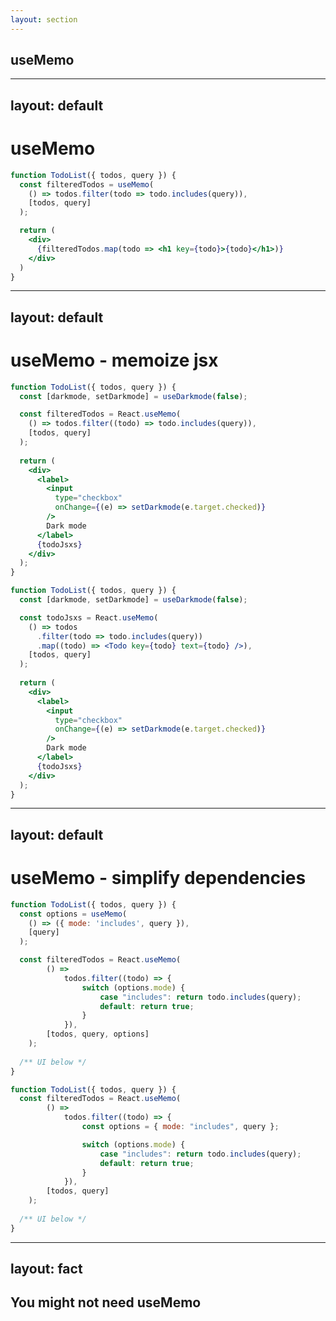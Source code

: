 ```yaml
---
layout: section
---
```


## useMemo


---
layout: default
---

# useMemo

```jsx
function TodoList({ todos, query }) {
  const filteredTodos = useMemo(
    () => todos.filter(todo => todo.includes(query)),
    [todos, query]
  );

  return (
    <div>
      {filteredTodos.map(todo => <h1 key={todo}>{todo}</h1>)}
    </div>
  )
}
```


---
layout: default
---

# useMemo - memoize jsx

<div grid="~ cols-2 gap-4">
<div>

```jsx
function TodoList({ todos, query }) {
  const [darkmode, setDarkmode] = useDarkmode(false);

  const filteredTodos = React.useMemo(
    () => todos.filter((todo) => todo.includes(query)),
    [todos, query]
  );
  
  return (
    <div>
      <label>
        <input
          type="checkbox"
          onChange={(e) => setDarkmode(e.target.checked)}
        />
        Dark mode
      </label>
      {todoJsxs}
    </div>
  );
}
```
</div>
<div>

```jsx
function TodoList({ todos, query }) {
  const [darkmode, setDarkmode] = useDarkmode(false);

  const todoJsxs = React.useMemo(
    () => todos
      .filter(todo => todo.includes(query))
      .map((todo) => <Todo key={todo} text={todo} />),
    [todos, query]
  );
  
  return (
    <div>
      <label>
        <input
          type="checkbox"
          onChange={(e) => setDarkmode(e.target.checked)}
        />
        Dark mode
      </label>
      {todoJsxs}
    </div>
  );
}
```

</div>
</div>


---
layout: default
---

# useMemo - simplify dependencies

<div grid="~ cols-2 gap-4">
<div>

```jsx
function TodoList({ todos, query }) {
  const options = useMemo(
    () => ({ mode: 'includes', query }),
    [query]
  );

  const filteredTodos = React.useMemo(
		() =>
			todos.filter((todo) => {
				switch (options.mode) {
					case "includes": return todo.includes(query);
					default: return true;
				}
			}),
		[todos, query, options]
	);
  
  /** UI below */
}
```
</div>
<div>

```jsx
function TodoList({ todos, query }) {
  const filteredTodos = React.useMemo(
		() =>
			todos.filter((todo) => {
				const options = { mode: "includes", query };

				switch (options.mode) {
					case "includes": return todo.includes(query);
					default: return true;
				}
			}),
		[todos, query]
	);
  
  /** UI below */
}
```

</div>
</div>

---
layout: fact
---

## You might not need useMemo
